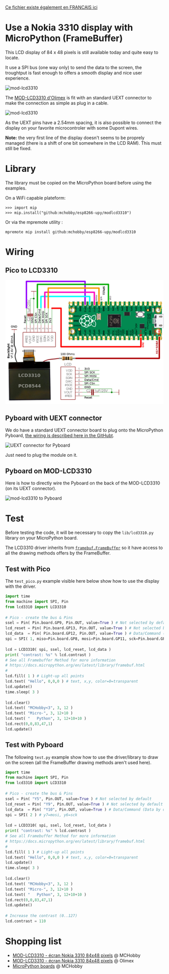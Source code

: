 [Ce fichier existe également en FRANCAIS ici](readme.md)

# Use a Nokia 3310 display with MicroPython (FrameBuffer)

This LCD display of 84 x 48 pixels is still available today and quite easy to locate.

It use a SPI bus (one way only) to send the data to the screen, the troughtput is fast enough to offers a smooth display and nice user experience.

![mod-lcd3310](docs/_static/mod-lcd3310-2.jpg)

The [MOD-LCD3310 d'Olimex](https://shop.mchobby.be/fr/uext/1867-afficheur-noirblanc-84x48-px-nokia-3310-3232100018679-olimex.html) is fit with an standard UEXT connector to make the connection as simple as plug in a cable.

![mod-lcd3310](docs/_static/mod-lcd3310-back.jpg)

As the UEXT pins have a 2.54mm spacing, it is also possible to connect the display on your favorite microcontroler with some Dupont wires.

__Note:__ the very first line of the display doesn't seems to be proprely managed (there is a shift of one bit somewhere in the LCD RAM). This must still be fixed.

# Library

The library must be copied on the MicroPython board before using the examples.

On a WiFi capable plateform:

```
>>> import mip
>>> mip.install("github:mchobby/esp8266-upy/modlcd3310")
```

Or via the mpremote utility :

```
mpremote mip install github:mchobby/esp8266-upy/modlcd3310
```

# Wiring

## Pico to LCD3310

![LCD3310 (PCD8544) to Raspberry-Pi Pico](docs/_static/modlcd3310-to-pico.jpg)

## Pyboard with UEXT connector

We do have a standard UEXT connector board to plug onto the MicroPython Pyboard, [the wiring is described here in the GitHubt](https://github.com/mchobby/pyboard-driver/tree/master/UEXT).  

![UEXT connector for Pyboard](docs/_static/UEXT-Breakout-LowRes.jpg)

Just need to plug the module on it.

## Pyboard on MOD-LCD3310

Here is how to directly wire the Pyboard on the back of the MOD-LCD3310 (on its UEXT connector).

![mod-lcd3310 to Pyboard](docs/_static/modlcd3310-to-pyboard.jpg)

# Test

Before testing the code, it will be necessary to copy the `lib/lcd3310.py` library on your MicroPython board.

The LCD3310 driver inherits from [`framebuf.FrameBuffer`](https://docs.micropython.org/en/latest/library/framebuf.html) so it have access to all the drawing methods offers by the FrameBuffer.

## Test with Pico 
The `test_pico.py` example visible here below show how to use the dîsplay with the driver.

``` python
import time
from machine import SPI, Pin
from lcd3310 import LCD3310

# Pico - create the bus & Pins
ssel = Pin( Pin.board.GP9, Pin.OUT, value=True ) # Not selected by default
lcd_reset = Pin( Pin.board.GP13, Pin.OUT, value=True ) # Not selected by default
lcd_data  = Pin( Pin.board.GP12, Pin.OUT, value=True ) # Data/Command (Data by default)
spi = SPI( 1, miso=Pin.board.GP8, mosi=Pin.board.GP11, sck=Pin.board.GP10 ) 

lcd = LCD3310( spi, ssel, lcd_reset, lcd_data )
print( "contrast: %s" % lcd.contrast )
# See all Framebuffer Method for more information
# https://docs.micropython.org/en/latest/library/framebuf.html
#
lcd.fill( 1 ) # Light-up all points
lcd.text( "Hello", 0,0,0 ) # text, x,y, color=0=transparent
lcd.update()
time.sleep( 3 )

lcd.clear()
lcd.text( "MCHobby<3", 3, 12 )
lcd.text( "Micro-", 3, 12+10 )
lcd.text( "   Python", 3, 12+10+10 )
lcd.rect(0,0,83,47,1)
lcd.update()
```

## Test with Pyboard

The following `test.py` example show how to use the driver/library to draw on the screen (all the FrameBuffer drawing methods aren't used here).

``` python
import time
from machine import SPI, Pin
from lcd3310 import LCD3310

# Pico - create the bus & Pins
ssel = Pin( "Y5", Pin.OUT, value=True ) # Not selected by default
lcd_reset = Pin( "Y9", Pin.OUT, value=True ) # Not selected by default
lcd_data  = Pin( "Y10", Pin.OUT, value=True ) # Data/Command (Data by default)
spi = SPI( 2 ) # y7=mosi, y6=sck

lcd = LCD3310( spi, ssel, lcd_reset, lcd_data )
print( "contrast: %s" % lcd.contrast )
# See all Framebuffer Method for more information
# https://docs.micropython.org/en/latest/library/framebuf.html
#
lcd.fill( 1 ) # Light-up all points
lcd.text( "Hello", 0,0,0 ) # text, x,y, color=0=transparent
lcd.update()
time.sleep( 3 )

lcd.clear()
lcd.text( "MCHobby<3", 3, 12 )
lcd.text( "Micro-", 3, 12+10 )
lcd.text( "   Python", 3, 12+10+10 )
lcd.rect(0,0,83,47,1)
lcd.update()

# Increase the contrast (0..127)
lcd.contrast = 110
```

# Shopping list
* [MOD-LCD3310 - écran Nokia 3310 84x48 pixels](https://shop.mchobby.be/fr/uext/1867-afficheur-noirblanc-84x48-px-nokia-3310-3232100018679-olimex.html) @ MCHobby
* [MOD-LCD3310 - écran Nokia 3310 84x48 pixels](https://www.olimex.com/Products/Modules/LCD/MOD-LCD3310/open-source-hardware) @ Olimex
* [MicroPython boards](https://shop.mchobby.be/fr/56-micropython) @ MCHobby
